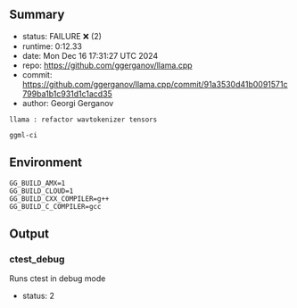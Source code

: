 ## Summary

- status:  FAILURE ❌ (2)
- runtime: 0:12.33
- date:    Mon Dec 16 17:31:27 UTC 2024
- repo:    https://github.com/ggerganov/llama.cpp
- commit:  https://github.com/ggerganov/llama.cpp/commit/91a3530d41b0091571c799ba1b1c931d1c1acd35
- author:  Georgi Gerganov
```
llama : refactor wavtokenizer tensors

ggml-ci
```

## Environment

```
GG_BUILD_AMX=1
GG_BUILD_CLOUD=1
GG_BUILD_CXX_COMPILER=g++
GG_BUILD_C_COMPILER=gcc
```

## Output

### ctest_debug

Runs ctest in debug mode
- status: 2
```

```

